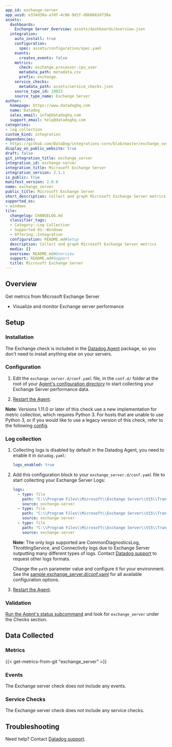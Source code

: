 ```yaml
---
app_id: exchange-server
app_uuid: e334d30a-a7df-4c06-9d1f-d8b6663df38a
assets:
  dashboards:
    Exchange Server Overview: assets/dashboards/overview.json
  integration:
    auto_install: true
    configuration:
      spec: assets/configuration/spec.yaml
    events:
      creates_events: false
    metrics:
      check: exchange.processor.cpu_user
      metadata_path: metadata.csv
      prefix: exchange.
    service_checks:
      metadata_path: assets/service_checks.json
    source_type_id: 10023
    source_type_name: Exchange Server
author:
  homepage: https://www.datadoghq.com
  name: Datadog
  sales_email: info@datadoghq.com
  support_email: help@datadoghq.com
categories:
- log collection
custom_kind: integration
dependencies:
- https://github.com/DataDog/integrations-core/blob/master/exchange_server/README.md
display_on_public_website: true
draft: false
git_integration_title: exchange_server
integration_id: exchange-server
integration_title: Microsoft Exchange Server
integration_version: 2.1.1
is_public: true
manifest_version: 2.0.0
name: exchange_server
public_title: Microsoft Exchange Server
short_description: Collect and graph Microsoft Exchange Server metrics
supported_os:
- windows
tile:
  changelog: CHANGELOG.md
  classifier_tags:
  - Category::Log Collection
  - Supported OS::Windows
  - Offering::Integration
  configuration: README.md#Setup
  description: Collect and graph Microsoft Exchange Server metrics
  media: []
  overview: README.md#Overview
  support: README.md#Support
  title: Microsoft Exchange Server
---
```


<!--  SOURCED FROM https://github.com/DataDog/integrations-core -->


## Overview

Get metrics from Microsoft Exchange Server

- Visualize and monitor Exchange server performance

## Setup

### Installation

The Exchange check is included in the [Datadog Agent][1] package, so you don't need to install anything else on your servers.

### Configuration

1. Edit the `exchange_server.d/conf.yaml` file, in the `conf.d/` folder at the root of your [Agent's configuration directory][2] to start collecting your Exchange Server performance data.

2. [Restart the Agent][3].

**Note**: Versions 1.11.0 or later of this check use a new implementation for metric collection, which requires Python 3. For hosts that are unable to use Python 3, or if you would like to use a legacy version of this check, refer to the following [config][4].

### Log collection

1. Collecting logs is disabled by default in the Datadog Agent, you need to enable it in `datadog.yaml`:

   ```yaml
   logs_enabled: true
   ```

2. Add this configuration block to your `exchange_server.d/conf.yaml` file to start collecting your Exchange Server Logs:

   ```yaml
   logs:
     - type: file
       path: "C:\\Program Files\\Microsoft\\Exchange Server\\V15\\TransportRoles\\Logs\\CommonDiagnosticsLog\\*"
       source: exchange-server
     - type: file
       path: "C:\\Program Files\\Microsoft\\Exchange Server\\V15\\TransportRoles\\Logs\\ThrottlingService\\*"
       source: exchange-server
     - type: file
       path: "C:\\Program Files\\Microsoft\\Exchange Server\\V15\\TransportRoles\\Logs\\Hub\\Connectivity\\*"
       source: exchange-server
   ```
    **Note**: The only logs supported are CommonDiagnosticsLog, ThrottlingService, and Connectivity logs due to Exchange Server outputting many different types of logs. Contact [Datadog support][5] to request other logs formats.

   Change the `path` parameter value and configure it for your environment.
   See the [sample exchange_server.d/conf.yaml][6] for all available configuration options.

3. [Restart the Agent][3].


### Validation

[Run the Agent's status subcommand][7] and look for `exchange_server` under the Checks section.

## Data Collected

### Metrics
{{< get-metrics-from-git "exchange_server" >}}


### Events

The Exchange server check does not include any events.

### Service Checks

The Exchange server check does not include any service checks.

## Troubleshooting

Need help? Contact [Datadog support][5].

[1]: https://app.datadoghq.com/account/settings/agent/latest
[2]: https://docs.datadoghq.com/ja/agent/guide/agent-configuration-files/#agent-configuration-directory
[3]: https://docs.datadoghq.com/ja/agent/guide/agent-commands/#start-stop-and-restart-the-agent
[4]: https://github.com/DataDog/integrations-core/blob/7.33.x/exchange_server/datadog_checks/exchange_server/data/conf.yaml.example
[5]: https://docs.datadoghq.com/ja/help/
[6]: https://github.com/DataDog/integrations-core/blob/master/exchange_server/datadog_checks/exchange_server/data/conf.yaml.example
[7]: https://docs.datadoghq.com/ja/agent/guide/agent-commands/#agent-status-and-information
[8]: https://github.com/DataDog/integrations-core/blob/master/exchange_server/metadata.csv